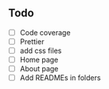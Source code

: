 ## Todo
- [ ] Code coverage
- [ ] Prettier
- [ ] add css files
- [ ] Home page
- [ ] About page
- [ ] Add READMEs in folders
